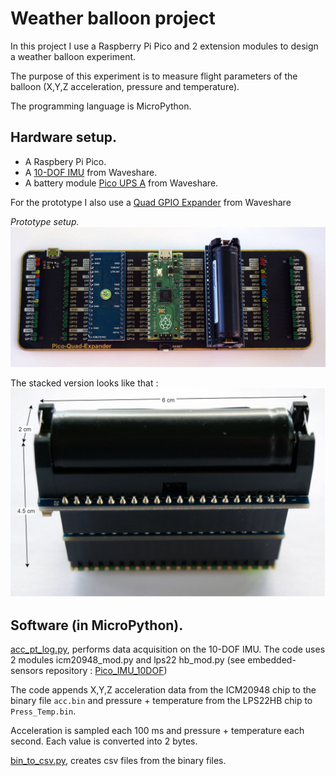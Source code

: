 # Weather balloon project

In this project I use a Raspberry Pi Pico and 2 extension modules to design a weather balloon experiment.

The purpose of this experiment is to measure flight parameters of the balloon (X,Y,Z acceleration, pressure and temperature).

The programming language is MicroPython.

## Hardware setup.

- A Raspbery Pi Pico.
- A [10-DOF IMU](https://www.waveshare.com/wiki/Pico-10DOF-IMU) from Waveshare.
- A battery module [Pico UPS A](https://www.waveshare.com/wiki/Pico-UPS-A) from Waveshare.

For the prototype I also use a [Quad GPIO Expander](https://www.waveshare.com/pico-quad-expander.htm) from Waveshare

*Prototype setup.*
![](ballon_proto.jpg)

The stacked version looks like that :
![](ballon_stack.jpg)


## Software (in MicroPython).

[acc_pt_log.py](acc_pt_log.py), performs data acquisition on the 10-DOF IMU. The code uses 2 modules icm20948_mod.py and
lps22 hb_mod.py (see embedded-sensors repository : [Pico_IMU_10DOF](https://github.com/pcamus/embedded-sensors/tree/main/Pico_IMU_10DOF/my_IMU_code))

The code appends X,Y,Z acceleration data from the ICM20948 chip to the binary file `acc.bin` and pressure + temperature from the LPS22HB chip to `Press_Temp.bin`.

Acceleration is sampled each 100 ms and pressure + temperature each second. Each value is converted into 2 bytes. 

[bin_to_csv.py](bin_to_csv.py), creates csv files from the binary files. 
